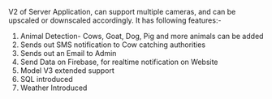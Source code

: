 V2 of Server Application, can support multiple cameras, and can be upscaled or downscaled accordingly.
It has following features:-
1. Animal Detection- Cows, Goat, Dog, Pig and more animals can be added
2. Sends out SMS notification to Cow catching authorities
3. Sends out an Email to Admin
4. Send Data on Firebase, for realtime notification on Website
5. Model V3 extended support
6. SQL introduced
7. Weather Introduced
